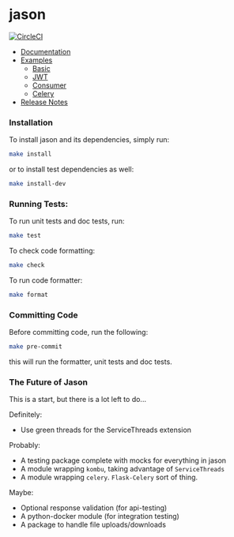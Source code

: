 # jason

[![CircleCI](https://circleci.com/gh/manoadamro/jason.svg?style=svg&circle-token=ba3677e0eb4748acd49d26bf047cf2b508fd2452)](https://circleci.com/gh/manoadamro/jason)

- [Documentation](./docs/jason.md)
- [Examples](./examples)
    - [Basic](examples/basic_example.py)
    - [JWT](examples/jwt_example.py)
    - [Consumer](examples/consumer_example.py)
    - [Celery](examples/celery_example.py)
- [Release Notes](./RELEASES.md)

### Installation

To install jason and its dependencies, simply run:

```bash
make install

```

or to install test dependencies as well:

```bash
make install-dev

```

### Running Tests:

To run unit tests and doc tests, run:

```bash
make test

```

To check code formatting:

```bash
make check

```

To run code formatter:

```bash
make format

```

### Committing Code

Before committing code, run the following:

```bash
make pre-commit

```

this will run the formatter, unit tests and doc tests.


### The Future of Jason

This is a start, but there is a lot left to do...

Definitely:
- Use green threads for the ServiceThreads extension

Probably:
- A testing package complete with mocks for everything in jason
- A module wrapping `kombu`, taking advantage of `ServiceThreads`
- A module wrapping `celery`. `Flask-Celery` sort of thing.

Maybe:
- Optional response validation (for api-testing)
- A python-docker module (for integration testing)
- A package to handle file uploads/downloads
